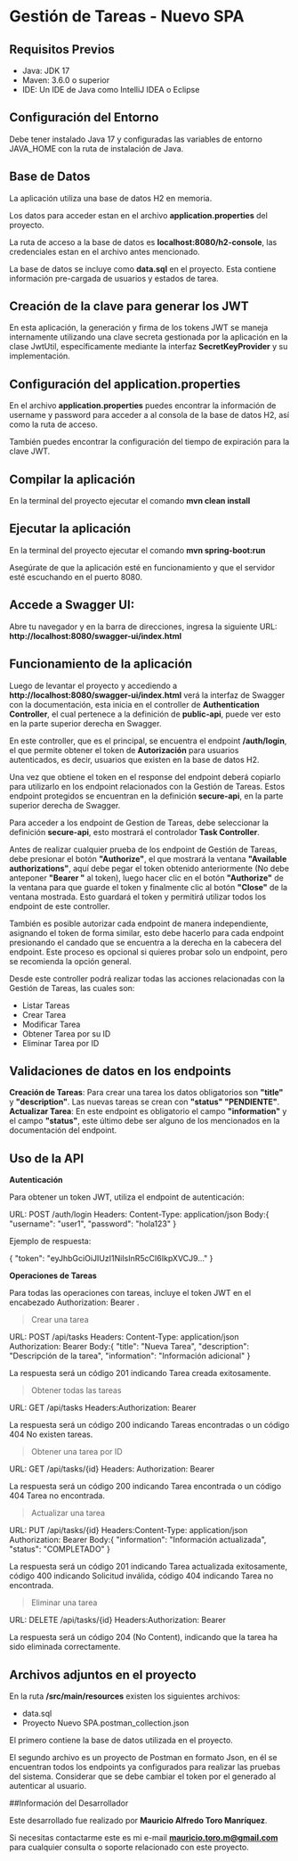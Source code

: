 # Gestión de Tareas - Nuevo SPA

## Requisitos Previos

- Java: JDK 17
- Maven: 3.6.0 o superior
- IDE: Un IDE de Java como IntelliJ IDEA o Eclipse

## Configuración del Entorno

Debe tener instalado Java 17 y configuradas las variables de entorno JAVA_HOME con la ruta de instalación de Java.

## Base de Datos

La aplicación utiliza una base de datos H2 en memoria. 

Los datos para acceder estan en el archivo **application.properties** del proyecto. 

La ruta de acceso a la base de datos es **localhost:8080/h2-console**, las credenciales estan en el archivo antes mencionado.

La base de datos se incluye como **data.sql** en el proyecto. Esta contiene información pre-cargada de usuarios y estados de tarea.

## Creación de la clave para generar los JWT

En esta aplicación, la generación y firma de los tokens JWT se maneja internamente utilizando una clave secreta gestionada por la aplicación en la clase JwtUtil, específicamente mediante la interfaz **SecretKeyProvider** y su implementación.

## Configuración del application.properties

En el archivo **application.properties** puedes encontrar la información de username y password para acceder a al consola de la base de datos H2, así como la ruta de acceso.

También puedes encontrar la configuración del tiempo de expiración para la clave JWT.

## Compilar la aplicación

En la terminal del proyecto ejecutar el comando **mvn clean install**

## Ejecutar la aplicación

En la terminal del proyecto ejecutar el comando **mvn spring-boot:run**

Asegúrate de que la aplicación esté en funcionamiento y que el servidor esté escuchando en el puerto 8080.

## Accede a Swagger UI:

Abre tu navegador y en la barra de direcciones, ingresa la siguiente URL: **http://localhost:8080/swagger-ui/index.html**

## Funcionamiento de la aplicación

Luego de levantar el proyecto y accediendo a **http://localhost:8080/swagger-ui/index.html** verá la interfaz de Swagger con la documentación, esta inicia en el controller de **Authentication Controller**, el cual pertenece a la definición de **public-api**, puede ver esto en la parte superior derecha en Swagger.

En este controller, que es el principal, se encuentra el endpoint **/auth/login**, el que permite obtener el token de **Autorización** para usuarios autenticados, es decir, usuarios que existen en la base de datos H2.

Una vez que obtiene el token en el response del endpoint deberá copiarlo para utilizarlo en los endpoint relacionados con la Gestión de Tareas. Estos endpoint protegidos se encuentran en la definición **secure-api**, en la parte superior derecha de Swagger.

Para acceder a los endpoint de Gestion de Tareas, debe seleccionar la definición **secure-api**, esto mostrará el controlador **Task Controller**. 

Antes de realizar cualquier prueba de los endpoint de Gestión de Tareas, debe presionar el botón **"Authorize"**, el que mostrará la ventana **"Available authorizations"**, aquí debe pegar el token obtenido anteriormente (No debe anteponer **"Bearer "** al token), luego hacer clic en el botón **"Authorize"** de la ventana para que guarde el token y finalmente clic al botón **"Close"** de la ventana mostrada. Esto guardará el token y permitirá utilizar todos los endpoint de este controller.

También es posible autorizar cada endpoint de manera independiente, asignando el token de forma similar, esto debe hacerlo para cada endpoint presionando el candado que se encuentra a la derecha en la cabecera del endpoint. Este proceso es opcional si quieres probar solo un endpoint, pero se recomienda la opción general.

Desde este controller podrá realizar todas las acciones relacionadas con la Gestión de Tareas, las cuales son:

- Listar Tareas
- Crear Tarea
- Modificar Tarea
- Obtener Tarea por su ID
- Eliminar Tarea por ID

## Validaciones de datos en los endpoints

**Creación de Tareas**: Para crear una tarea los datos obligatorios son **"title"** y **"description"**. Las nuevas tareas se crean con **"status" "PENDIENTE"**.
**Actualizar Tarea**: En este endpoint es obligatorio el campo **"information"** y el campo **"status"**, este último debe ser alguno de los mencionados en la documentación del endpoint.

## Uso de la API

**Autenticación**

Para obtener un token JWT, utiliza el endpoint de autenticación:

URL: POST /auth/login
Headers: Content-Type: application/json
Body:{
  "username": "user1",
  "password": "hola123"
}

Ejemplo de respuesta: 

{
  "token": "eyJhbGciOiJIUzI1NiIsInR5cCI6IkpXVCJ9..."
}

**Operaciones de Tareas**

Para todas las operaciones con tareas, incluye el token JWT en el encabezado Authorization: Bearer <token>.

>Crear una tarea

URL: POST /api/tasks
Headers: Content-Type: application/json
Authorization: Bearer <token>
Body:{
  "title": "Nueva Tarea",
  "description": "Descripción de la tarea",
  "information": "Información adicional"
}

La respuesta será un código 201 indicando Tarea creada exitosamente. 

>Obtener todas las tareas

URL: GET /api/tasks
Headers:Authorization: Bearer <token>

La respuesta será un código 200 indicando Tareas encontradas o un código 404 No existen tareas.

>Obtener una tarea por ID

URL: GET /api/tasks/{id}
Headers: Authorization: Bearer <token>

La respuesta será un código 200 indicando Tarea encontrada o un código 404 Tarea no encontrada.

>Actualizar una tarea

URL: PUT /api/tasks/{id}
Headers:Content-Type: application/json
Authorization: Bearer <token>
Body:{
  "information": "Información actualizada",
  "status": "COMPLETADO"
}

La respuesta será un código 201 indicando Tarea actualizada exitosamente, código 400 indicando Solicitud inválida, código 404 indicando Tarea no encontrada.

>Eliminar una tarea

URL: DELETE /api/tasks/{id}
Headers:Authorization: Bearer <token>

La respuesta será un código 204 (No Content), indicando que la tarea ha sido eliminada correctamente.

## Archivos adjuntos en el proyecto

En la ruta **/src/main/resources** existen los siguientes archivos:

- data.sql
- Proyecto Nuevo SPA.postman_collection.json

El primero contiene la base de datos utilizada en el proyecto.

El segundo archivo es un proyecto de Postman en formato Json, en él se encuentran todos los endpoints ya configurados para realizar las pruebas del sistema. Considerar que se debe cambiar el token por el generado al autenticar al usuario.



##Información del Desarrollador

Este desarrollado fue realizado por **Mauricio Alfredo Toro Manríquez**. 

Si necesitas contactarme este es mi e-mail **mauricio.toro.m@gmail.com** para cualquier consulta o soporte relacionado con este proyecto.

